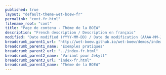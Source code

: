 ```yaml
---
published: true
layout: "default-theme-wet-boew-fr"
permalink: "cont-fr.html"
filename_root: "cont"
title: "Page de contenu - Thème de la BOEW"
description: "French description / Description en français"
modified: "Date modified (YYYY-MM-DD) / Date de modification (AAAA-MM-JJ)"
breadcrumb_parent1_url: "http://wet-boew.github.io/wet-boew/demos/index-fra.html"
breadcrumb_parent1_name: "Exemples pratiques"
breadcrumb_parent2_url: "../index-fr.html"
breadcrumb_parent2_name: "Variant pour Jekyll"
breadcrumb_parent3_url: "index-fr.html"
breadcrumb_parent3_name: "Thème de la BOEW"
---
```



